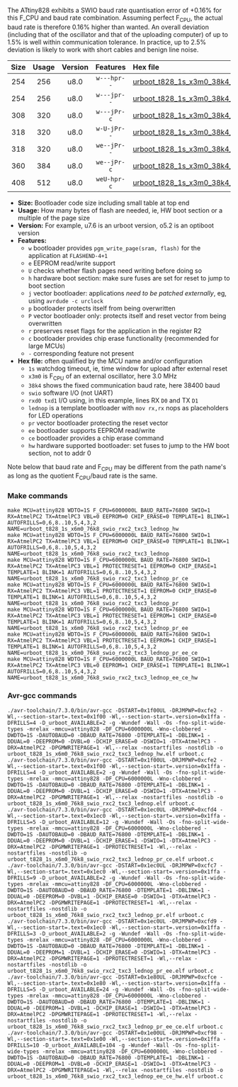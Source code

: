 The ATtiny828 exhibits a SWIO baud rate quantisation error of +0.16% for this F_CPU and baud rate combination. Assuming perfect F<sub>CPU</sub>, the actual baud rate is therefore 0.16% higher than wanted. An overall deviation (including that of the oscillator and that of the uploading computer) of up to 1.5% is well within communication tolerance. In practice, up to 2.5% deviation is likely to work with short cables and benign line noise.

|Size|Usage|Version|Features|Hex file|
|:-:|:-:|:-:|:-:|:--|
|254|256|u8.0|`w---hpr--`|[urboot_t828_1s_x3m0_38k4_swio_rxc2_txc3_lednop_hw.hex](https://raw.githubusercontent.com/stefanrueger/urboot.hex/main/mcus/attiny828/watchdog_1_s/external_oscillator_x/%2B3m000000_hz/%2B%2B38k4_baud/uart0_rxc2_txc3/lednop/urboot_t828_1s_x3m0_38k4_swio_rxc2_txc3_lednop_hw.hex)|
|254|256|u8.0|`w---jpr--`|[urboot_t828_1s_x3m0_38k4_swio_rxc2_txc3_lednop.hex](https://raw.githubusercontent.com/stefanrueger/urboot.hex/main/mcus/attiny828/watchdog_1_s/external_oscillator_x/%2B3m000000_hz/%2B%2B38k4_baud/uart0_rxc2_txc3/lednop/urboot_t828_1s_x3m0_38k4_swio_rxc2_txc3_lednop.hex)|
|308|320|u8.0|`w---jPr-c`|[urboot_t828_1s_x3m0_38k4_swio_rxc2_txc3_lednop_pr_ce.hex](https://raw.githubusercontent.com/stefanrueger/urboot.hex/main/mcus/attiny828/watchdog_1_s/external_oscillator_x/%2B3m000000_hz/%2B%2B38k4_baud/uart0_rxc2_txc3/lednop/urboot_t828_1s_x3m0_38k4_swio_rxc2_txc3_lednop_pr_ce.hex)|
|318|320|u8.0|`w-U-jPr--`|[urboot_t828_1s_x3m0_38k4_swio_rxc2_txc3_lednop_pr.hex](https://raw.githubusercontent.com/stefanrueger/urboot.hex/main/mcus/attiny828/watchdog_1_s/external_oscillator_x/%2B3m000000_hz/%2B%2B38k4_baud/uart0_rxc2_txc3/lednop/urboot_t828_1s_x3m0_38k4_swio_rxc2_txc3_lednop_pr.hex)|
|318|320|u8.0|`we--jPr--`|[urboot_t828_1s_x3m0_38k4_swio_rxc2_txc3_lednop_pr_ee.hex](https://raw.githubusercontent.com/stefanrueger/urboot.hex/main/mcus/attiny828/watchdog_1_s/external_oscillator_x/%2B3m000000_hz/%2B%2B38k4_baud/uart0_rxc2_txc3/lednop/urboot_t828_1s_x3m0_38k4_swio_rxc2_txc3_lednop_pr_ee.hex)|
|360|384|u8.0|`we--jPr-c`|[urboot_t828_1s_x3m0_38k4_swio_rxc2_txc3_lednop_pr_ee_ce.hex](https://raw.githubusercontent.com/stefanrueger/urboot.hex/main/mcus/attiny828/watchdog_1_s/external_oscillator_x/%2B3m000000_hz/%2B%2B38k4_baud/uart0_rxc2_txc3/lednop/urboot_t828_1s_x3m0_38k4_swio_rxc2_txc3_lednop_pr_ee_ce.hex)|
|408|512|u8.0|`weU-hpr-c`|[urboot_t828_1s_x3m0_38k4_swio_rxc2_txc3_lednop_ee_ce_hw.hex](https://raw.githubusercontent.com/stefanrueger/urboot.hex/main/mcus/attiny828/watchdog_1_s/external_oscillator_x/%2B3m000000_hz/%2B%2B38k4_baud/uart0_rxc2_txc3/lednop/urboot_t828_1s_x3m0_38k4_swio_rxc2_txc3_lednop_ee_ce_hw.hex)|

- **Size:** Bootloader code size including small table at top end
- **Usage:** How many bytes of flash are needed, ie, HW boot section or a multiple of the page size
- **Version:** For example, u7.6 is an urboot version, o5.2 is an optiboot version
- **Features:**
  + `w` bootloader provides `pgm_write_page(sram, flash)` for the application at `FLASHEND-4+1`
  + `e` EEPROM read/write support
  + `U` checks whether flash pages need writing before doing so
  + `h` hardware boot section: make sure fuses are set for reset to jump to boot section
  + `j` vector bootloader: applications *need to be patched externally*, eg, using `avrdude -c urclock`
  + `p` bootloader protects itself from being overwritten
  + `P` vector bootloader only: protects itself and reset vector from being overwritten
  + `r` preserves reset flags for the application in the register R2
  + `c` bootloader provides chip erase functionality (recommended for large MCUs)
  + `-` corresponding feature not present
- **Hex file:** often qualified by the MCU name and/or configuration
  + `1s` watchdog timeout, ie, time window for upload after external reset
  + `x3m0` is F<sub>CPU</sub> of an external oscillator, here 3.0 MHz
  + `38k4` shows the fixed communication baud rate, here 38400 baud
  + `swio` software I/O (not UART)
  + `rxd0 txd1` I/O using, in this example, lines RX `D0` and TX `D1`
  + `lednop` is a template bootloader with `mov rx,rx` nops as placeholders for LED operations
  + `pr` vector bootloader protecting the reset vector
  + `ee` bootloader supports EEPROM read/write
  + `ce` bootloader provides a chip erase command
  + `hw` hardware supported bootloader: set fuses to jump to the HW boot section, not to addr 0


Note below that baud rate and F<sub>CPU</sub> may be different from the path name's as long as the quotient F<sub>CPU</sub>/baud rate is the same.

### Make commands
```
make MCU=attiny828 WDTO=1S F_CPU=6000000L BAUD_RATE=76800 SWIO=1 RX=AtmelPC2 TX=AtmelPC3 VBL=0 EEPROM=0 CHIP_ERASE=0 TEMPLATE=1 BLINK=1 AUTOFRILLS=0,6,8..10,5,4,3,2 NAME=urboot_t828_1s_x6m0_76k8_swio_rxc2_txc3_lednop_hw
make MCU=attiny828 WDTO=1S F_CPU=6000000L BAUD_RATE=76800 SWIO=1 RX=AtmelPC2 TX=AtmelPC3 VBL=1 EEPROM=0 CHIP_ERASE=0 TEMPLATE=1 BLINK=1 AUTOFRILLS=0,6,8..10,5,4,3,2 NAME=urboot_t828_1s_x6m0_76k8_swio_rxc2_txc3_lednop
make MCU=attiny828 WDTO=1S F_CPU=6000000L BAUD_RATE=76800 SWIO=1 RX=AtmelPC2 TX=AtmelPC3 VBL=1 PROTECTRESET=1 EEPROM=0 CHIP_ERASE=1 TEMPLATE=1 BLINK=1 AUTOFRILLS=0,6,8..10,5,4,3,2 NAME=urboot_t828_1s_x6m0_76k8_swio_rxc2_txc3_lednop_pr_ce
make MCU=attiny828 WDTO=1S F_CPU=6000000L BAUD_RATE=76800 SWIO=1 RX=AtmelPC2 TX=AtmelPC3 VBL=1 PROTECTRESET=1 EEPROM=0 CHIP_ERASE=0 TEMPLATE=1 BLINK=1 AUTOFRILLS=0,6,8..10,5,4,3,2 NAME=urboot_t828_1s_x6m0_76k8_swio_rxc2_txc3_lednop_pr
make MCU=attiny828 WDTO=1S F_CPU=6000000L BAUD_RATE=76800 SWIO=1 RX=AtmelPC2 TX=AtmelPC3 VBL=1 PROTECTRESET=1 EEPROM=1 CHIP_ERASE=0 TEMPLATE=1 BLINK=1 AUTOFRILLS=0,6,8..10,5,4,3,2 NAME=urboot_t828_1s_x6m0_76k8_swio_rxc2_txc3_lednop_pr_ee
make MCU=attiny828 WDTO=1S F_CPU=6000000L BAUD_RATE=76800 SWIO=1 RX=AtmelPC2 TX=AtmelPC3 VBL=1 PROTECTRESET=1 EEPROM=1 CHIP_ERASE=1 TEMPLATE=1 BLINK=1 AUTOFRILLS=0,6,8..10,5,4,3,2 NAME=urboot_t828_1s_x6m0_76k8_swio_rxc2_txc3_lednop_pr_ee_ce
make MCU=attiny828 WDTO=1S F_CPU=6000000L BAUD_RATE=76800 SWIO=1 RX=AtmelPC2 TX=AtmelPC3 VBL=0 EEPROM=1 CHIP_ERASE=1 TEMPLATE=1 BLINK=1 AUTOFRILLS=0,6,8..10,5,4,3,2 NAME=urboot_t828_1s_x6m0_76k8_swio_rxc2_txc3_lednop_ee_ce_hw
```

### Avr-gcc commands
```
./avr-toolchain/7.3.0/bin/avr-gcc -DSTART=0x1f00UL -DRJMPWP=0xcfe2 -Wl,--section-start=.text=0x1f00 -Wl,--section-start=.version=0x1ffa -DFRILLS=4 -D_urboot_AVAILABLE=2 -g -Wundef -Wall -Os -fno-split-wide-types -mrelax -mmcu=attiny828 -DF_CPU=6000000L -Wno-clobbered -DWDTO=1S -DAUTOBAUD=0 -DBAUD_RATE=76800 -DTEMPLATE=1 -DBLINK=1 -DDUAL=0 -DEEPROM=0 -DVBL=0 -DCHIP_ERASE=0 -DSWIO=1 -DTX=AtmelPC3 -DRX=AtmelPC2 -DPGMWRITEPAGE=1 -Wl,--relax -nostartfiles -nostdlib -o urboot_t828_1s_x6m0_76k8_swio_rxc2_txc3_lednop_hw.elf urboot.c
./avr-toolchain/7.3.0/bin/avr-gcc -DSTART=0x1f00UL -DRJMPWP=0xcfe2 -Wl,--section-start=.text=0x1f00 -Wl,--section-start=.version=0x1ffa -DFRILLS=4 -D_urboot_AVAILABLE=2 -g -Wundef -Wall -Os -fno-split-wide-types -mrelax -mmcu=attiny828 -DF_CPU=6000000L -Wno-clobbered -DWDTO=1S -DAUTOBAUD=0 -DBAUD_RATE=76800 -DTEMPLATE=1 -DBLINK=1 -DDUAL=0 -DEEPROM=0 -DVBL=1 -DCHIP_ERASE=0 -DSWIO=1 -DTX=AtmelPC3 -DRX=AtmelPC2 -DPGMWRITEPAGE=1 -Wl,--relax -nostartfiles -nostdlib -o urboot_t828_1s_x6m0_76k8_swio_rxc2_txc3_lednop.elf urboot.c
./avr-toolchain/7.3.0/bin/avr-gcc -DSTART=0x1ec0UL -DRJMPWP=0xcfd4 -Wl,--section-start=.text=0x1ec0 -Wl,--section-start=.version=0x1ffa -DFRILLS=5 -D_urboot_AVAILABLE=12 -g -Wundef -Wall -Os -fno-split-wide-types -mrelax -mmcu=attiny828 -DF_CPU=6000000L -Wno-clobbered -DWDTO=1S -DAUTOBAUD=0 -DBAUD_RATE=76800 -DTEMPLATE=1 -DBLINK=1 -DDUAL=0 -DEEPROM=0 -DVBL=1 -DCHIP_ERASE=1 -DSWIO=1 -DTX=AtmelPC3 -DRX=AtmelPC2 -DPGMWRITEPAGE=1 -DPROTECTRESET=1 -Wl,--relax -nostartfiles -nostdlib -o urboot_t828_1s_x6m0_76k8_swio_rxc2_txc3_lednop_pr_ce.elf urboot.c
./avr-toolchain/7.3.0/bin/avr-gcc -DSTART=0x1ec0UL -DRJMPWP=0xcfc7 -Wl,--section-start=.text=0x1ec0 -Wl,--section-start=.version=0x1ffa -DFRILLS=9 -D_urboot_AVAILABLE=2 -g -Wundef -Wall -Os -fno-split-wide-types -mrelax -mmcu=attiny828 -DF_CPU=6000000L -Wno-clobbered -DWDTO=1S -DAUTOBAUD=0 -DBAUD_RATE=76800 -DTEMPLATE=1 -DBLINK=1 -DDUAL=0 -DEEPROM=0 -DVBL=1 -DCHIP_ERASE=0 -DSWIO=1 -DTX=AtmelPC3 -DRX=AtmelPC2 -DPGMWRITEPAGE=1 -DPROTECTRESET=1 -Wl,--relax -nostartfiles -nostdlib -o urboot_t828_1s_x6m0_76k8_swio_rxc2_txc3_lednop_pr.elf urboot.c
./avr-toolchain/7.3.0/bin/avr-gcc -DSTART=0x1ec0UL -DRJMPWP=0xcfd9 -Wl,--section-start=.text=0x1ec0 -Wl,--section-start=.version=0x1ffa -DFRILLS=3 -D_urboot_AVAILABLE=2 -g -Wundef -Wall -Os -fno-split-wide-types -mrelax -mmcu=attiny828 -DF_CPU=6000000L -Wno-clobbered -DWDTO=1S -DAUTOBAUD=0 -DBAUD_RATE=76800 -DTEMPLATE=1 -DBLINK=1 -DDUAL=0 -DEEPROM=1 -DVBL=1 -DCHIP_ERASE=0 -DSWIO=1 -DTX=AtmelPC3 -DRX=AtmelPC2 -DPGMWRITEPAGE=1 -DPROTECTRESET=1 -Wl,--relax -nostartfiles -nostdlib -o urboot_t828_1s_x6m0_76k8_swio_rxc2_txc3_lednop_pr_ee.elf urboot.c
./avr-toolchain/7.3.0/bin/avr-gcc -DSTART=0x1e80UL -DRJMPWP=0xcfce -Wl,--section-start=.text=0x1e80 -Wl,--section-start=.version=0x1ffa -DFRILLS=5 -D_urboot_AVAILABLE=24 -g -Wundef -Wall -Os -fno-split-wide-types -mrelax -mmcu=attiny828 -DF_CPU=6000000L -Wno-clobbered -DWDTO=1S -DAUTOBAUD=0 -DBAUD_RATE=76800 -DTEMPLATE=1 -DBLINK=1 -DDUAL=0 -DEEPROM=1 -DVBL=1 -DCHIP_ERASE=1 -DSWIO=1 -DTX=AtmelPC3 -DRX=AtmelPC2 -DPGMWRITEPAGE=1 -DPROTECTRESET=1 -Wl,--relax -nostartfiles -nostdlib -o urboot_t828_1s_x6m0_76k8_swio_rxc2_txc3_lednop_pr_ee_ce.elf urboot.c
./avr-toolchain/7.3.0/bin/avr-gcc -DSTART=0x1e00UL -DRJMPWP=0xcf98 -Wl,--section-start=.text=0x1e00 -Wl,--section-start=.version=0x1ffa -DFRILLS=10 -D_urboot_AVAILABLE=104 -g -Wundef -Wall -Os -fno-split-wide-types -mrelax -mmcu=attiny828 -DF_CPU=6000000L -Wno-clobbered -DWDTO=1S -DAUTOBAUD=0 -DBAUD_RATE=76800 -DTEMPLATE=1 -DBLINK=1 -DDUAL=0 -DEEPROM=1 -DVBL=0 -DCHIP_ERASE=1 -DSWIO=1 -DTX=AtmelPC3 -DRX=AtmelPC2 -DPGMWRITEPAGE=1 -Wl,--relax -nostartfiles -nostdlib -o urboot_t828_1s_x6m0_76k8_swio_rxc2_txc3_lednop_ee_ce_hw.elf urboot.c
```

